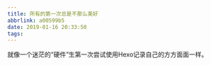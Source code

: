 ```yaml
---
title: 所有的第一次总是不那么美好
abbrlink: a00599b5
date: 2019-01-16 20:33:50
tags:
---
```

就像一个迷茫的“硬件”生第一次尝试使用Hexo记录自己的方方面面一样。
